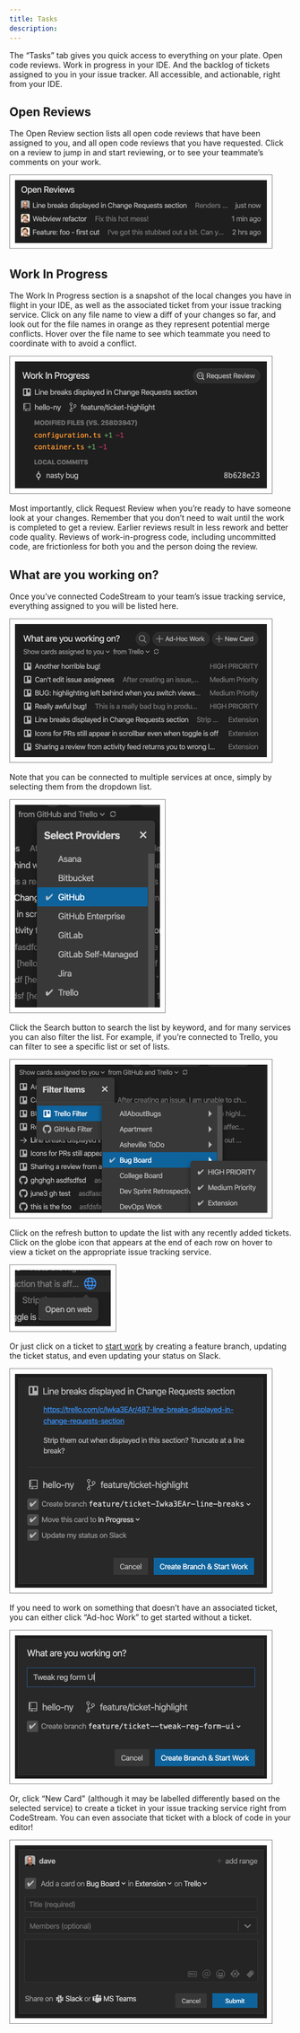 ```yaml
---
title: Tasks
description: 
---
```


The “Tasks” tab gives you quick access to everything on your plate. Open
code reviews. Work in progress in your IDE. And the backlog of tickets assigned
to you in your issue tracker.  All accessible, and actionable, right from your
IDE.

## Open Reviews

The Open Review section lists all open code reviews that have been assigned to
you, and all open code reviews that you have requested. Click on a review to
jump in and start reviewing, or to see your teammate’s comments on your work.

![Open Reviews](../assets/images/Tasks-OpenReviews.png)

## Work In Progress

The Work In Progress section is a snapshot of the local changes you have in
flight in your IDE, as well as the associated ticket from your issue tracking
service. Click on any file name to view a diff of your changes so far, and look
out for the file names in orange as they represent potential merge conflicts.
Hover over the file name to see which teammate you need to coordinate with to
avoid a conflict.

![Work in Progress](../assets/images/Tasks-WIP.png)

Most importantly, click Request Review when you’re ready to have someone look at
your changes. Remember that you don’t need to wait until the work is completed
to get a review. Earlier reviews result in less rework and better code quality.
Reviews of work-in-progress code, including uncommitted code, are frictionless
for both you and the person doing the review.

## What are you working on?

Once you’ve connected CodeStream to your team’s issue tracking service,
everything assigned to you will be listed here.

![List of Tickets](../assets/images/WorkingOn-Tickets1.png)

Note that you can be connected to multiple services at once, simply by selecting
them from the dropdown list.

![Select Providers](../assets/images/Tasks-MultipleProviders.png)

Click the Search button to search the list by keyword, and for many services you
can also filter the list. For example, if you’re connected to Trello, you can
filter to see a specific list or set of lists.

![Filter Tickets](../assets/images/Tasks-FilterTkts.png)

Click on the refresh button to update the list with any recently added tickets.
Click on the globe icon that appears at the end of each row on hover to view a
ticket on the appropriate issue tracking service.

![View Ticket](../assets/images/WorkingOn-OpenWeb.png)

Or just click on a ticket to [start work](../workflow/start-work) by creating a
feature branch, updating the ticket status, and even updating your status on
Slack.

![Start Work](../assets/images/StartWork1.png)

If you need to work on something that doesn’t have an associated ticket, you can
either click “Ad-hoc Work” to get started without a ticket.

![Ad-hoc Work](../assets/images/Tasks-AdHocWork.png)

Or, click “New Card" (although it may be labelled differently based on the
selected service) to create a ticket in your issue tracking service right from
CodeStream. You can even associate that ticket with a block of code in your
editor!

![New Card](../assets/images/Tasks-TrelloCard.png)
